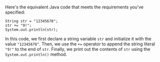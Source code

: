 Here's the equivalent Java code that meets the requirements you've specified:
```
String str = "12345678";
str += "9!";
System.out.println(str);
```
In this code, we first declare a string variable `str` and initialize it with the value `"12345678"`. Then, we use the `+=` operator to append the string literal `"9!"` to the end of `str`. Finally, we print out the contents of `str` using the `System.out.println()` method.

